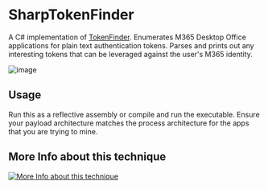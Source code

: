 # SharpTokenFinder
A C# implementation of [TokenFinder](https://github.com/doredry/TokenFinder/blob/main/TokenFinder.py). Enumerates M365 Desktop Office applications for plain text authentication tokens. Parses and prints out any interesting tokens that can be leveraged against the user's M365 identity.  

![image](https://github.com/HuskyHacks/SharpTokenFinder/assets/57866415/bc52695a-e1c6-418e-abf9-3d98a3c9fa43)

## Usage
Run this as a reflective assembly or compile and run the executable. Ensure your payload architecture matches the process architecture for the apps that you are trying to mine.

## More Info about this technique
[![More Info about this technique](https://img.youtube.com/vi/y4Ue_Es5cGA/0.jpg)](https://www.youtube.com/watch?v=y4Ue_Es5cGA)
